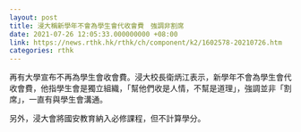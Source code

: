 ```yaml
---
layout: post
title: 浸大稱新學年不會為學生會代收會費　強調非割席
date: 2021-07-26 12:05:33.000000000 +08:00
link: https://news.rthk.hk/rthk/ch/component/k2/1602578-20210726.htm
categories: rthk
---
```


再有大學宣布不再為學生會收會費。浸大校長衛炳江表示，新學年不會為學生會代收會費，他指學生會是獨立組織，「幫他們收是人情，不幫是道理」，強調並非「割席」，一直有與學生會溝通。

另外，浸大會將國安教育納入必修課程，但不計算學分。
